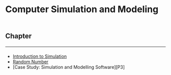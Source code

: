 <!--markdown practice-->
# Computer Simulation and Modeling

## </br>Chapter<hr/>

- [Introduction to Simulation][P1]
- [Random Number][P2]
- [Case Study: Simulation and Modelling Software][P3]





<!--Links-->
[P1]: https://github.com/HasanTarik-REC/Note-Collections/blob/PartFourOddSemester/Computer%20Simulation%20and%20Modeling/SimulationMethods/Introduction.md

[P2]: https://github.com/HasanTarik-REC/Note-Collections/blob/Feature/Fourth%20Year/Odd%20Semester/Computer%20Simulation%20and%20Modeling/Modelling.md
<!--End-->
